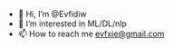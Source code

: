 - 👋 Hi, I’m @Evfidiw
- 👀 I’m interested in ML/DL/nlp
- 📫 How to reach me evfxie@gmail.com

<!---
Evfidiw/Evfidiw is a ✨ special ✨ repository because its `README.md` (this file) appears on your GitHub profile.
You can click the Preview link to take a look at your changes.
--->
